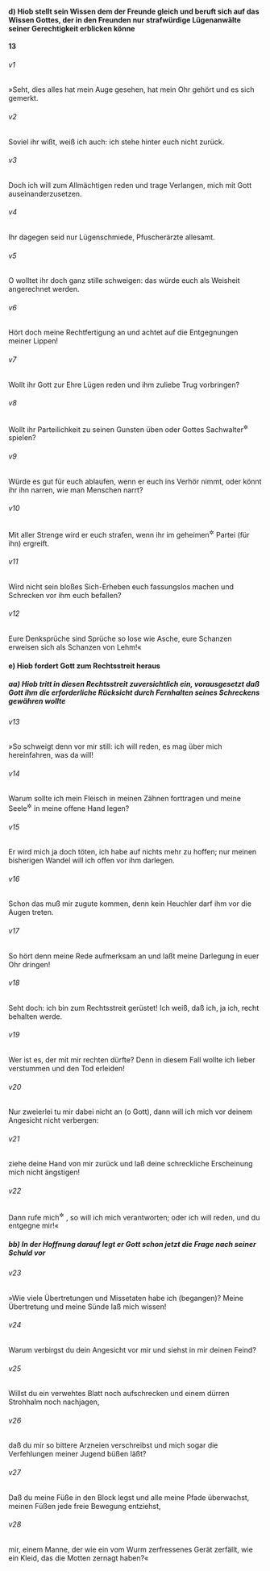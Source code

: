 #### d) Hiob stellt sein Wissen dem der Freunde gleich und beruft sich auf das Wissen Gottes, der in den Freunden nur strafwürdige Lügenanwälte seiner Gerechtigkeit erblicken könne

__13__

###### v1
»Seht, dies alles hat mein Auge gesehen, hat mein Ohr gehört und es sich gemerkt.

###### v2
Soviel ihr wißt, weiß ich auch: ich stehe hinter euch nicht zurück.

###### v3
Doch ich will zum Allmächtigen reden und trage Verlangen, mich mit Gott auseinanderzusetzen.

###### v4
Ihr dagegen seid nur Lügenschmiede, Pfuscherärzte allesamt.

###### v5
O wolltet ihr doch ganz stille schweigen: das würde euch als Weisheit angerechnet werden.

###### v6
Hört doch meine Rechtfertigung an und achtet auf die Entgegnungen meiner Lippen!

###### v7
Wollt ihr Gott zur Ehre Lügen reden und ihm zuliebe Trug vorbringen?

###### v8
Wollt ihr Parteilichkeit zu seinen Gunsten üben oder Gottes Sachwalter<sup title="= Rechtsbeistand">&#x2732;</sup>
 spielen?

###### v9
Würde es gut für euch ablaufen, wenn er euch ins Verhör nimmt, oder könnt ihr ihn narren, wie man Menschen narrt?

###### v10
Mit aller Strenge wird er euch strafen, wenn ihr im geheimen<sup title="= hinterhältig">&#x2732;</sup>
 Partei (für ihn) ergreift.

###### v11
Wird nicht sein bloßes Sich-Erheben euch fassungslos machen und Schrecken vor ihm euch befallen?

###### v12
Eure Denksprüche sind Sprüche so lose wie Asche, eure Schanzen erweisen sich als Schanzen von Lehm!«

#### e) Hiob fordert Gott zum Rechtsstreit heraus

##### aa) Hiob tritt in diesen Rechtsstreit zuversichtlich ein, vorausgesetzt daß Gott ihm die erforderliche Rücksicht durch Fernhalten seines Schreckens gewähren wollte


###### v13
»So schweigt denn vor mir still: ich will reden, es mag über mich hereinfahren, was da will!

###### v14
Warum sollte ich mein Fleisch in meinen Zähnen forttragen und meine Seele<sup title="= mein Leben">&#x2732;</sup>
 in meine offene Hand legen?

###### v15
Er wird mich ja doch töten, ich habe auf nichts mehr zu hoffen; nur meinen bisherigen Wandel will ich offen vor ihm darlegen.

###### v16
Schon das muß mir zugute kommen, denn kein Heuchler darf ihm vor die Augen treten.

###### v17
So hört denn meine Rede aufmerksam an und laßt meine Darlegung in euer Ohr dringen!

###### v18
Seht doch: ich bin zum Rechtsstreit gerüstet! Ich weiß, daß ich, ja ich, recht behalten werde.

###### v19
Wer ist es, der mit mir rechten dürfte? Denn in diesem Fall wollte ich lieber verstummen und den Tod erleiden!

###### v20
Nur zweierlei tu mir dabei nicht an (o Gott), dann will ich mich vor deinem Angesicht nicht verbergen:

###### v21
ziehe deine Hand von mir zurück und laß deine schreckliche Erscheinung mich nicht ängstigen!

###### v22
Dann rufe mich<sup title="oder: lade mich vor">&#x2732;</sup>
, so will ich mich verantworten; oder ich will reden, und du entgegne mir!«

##### bb) In der Hoffnung darauf legt er Gott schon jetzt die Frage nach seiner Schuld vor


###### v23
»Wie viele Übertretungen und Missetaten habe ich (begangen)? Meine Übertretung und meine Sünde laß mich wissen!

###### v24
Warum verbirgst du dein Angesicht vor mir und siehst in mir deinen Feind?

###### v25
Willst du ein verwehtes Blatt noch aufschrecken und einem dürren Strohhalm noch nachjagen,

###### v26
daß du mir so bittere Arzneien verschreibst und mich sogar die Verfehlungen meiner Jugend büßen läßt?

###### v27
Daß du meine Füße in den Block legst und alle meine Pfade überwachst, meinen Füßen jede freie Bewegung entziehst,

###### v28
mir, einem Manne, der wie ein vom Wurm zerfressenes Gerät zerfällt, wie ein Kleid, das die Motten zernagt haben?«
